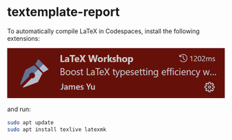 # textemplate-report

To automatically compile LaTeX in Codespaces, install 
the following extensions:

[![James-Yu.latex-workshop](assets/image.png)](https://marketplace.visualstudio.com/items?itemName=James-Yu.latex-workshop)

and run:

```sh
sudo apt update
sudo apt install texlive latexmk
```